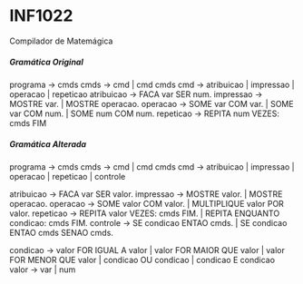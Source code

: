 # INF1022
Compilador de Matemágica

##### Gramática Original

programa    → cmds
cmds        → cmd | cmd cmds
cmd         → atribuicao | impressao | operacao | repeticao
atribuicao  → FACA var SER num.
impressao   → MOSTRE var. | MOSTRE operacao.
operacao    → SOME var COM var. | SOME var COM num. | SOME num COM num.
repeticao   → REPITA num VEZES: cmds FIM

##### Gramática Alterada

programa    → cmds
cmds        → cmd | cmd cmds
cmd         → atribuicao | impressao | operacao | repeticao | controle

atribuicao  → FACA var SER valor.
impressao   → MOSTRE valor. | MOSTRE operacao.
operacao    → SOME valor COM valor. | MULTIPLIQUE valor POR valor.
repeticao   → REPITA valor VEZES: cmds FIM. | REPITA ENQUANTO condicao: cmds FIM.
controle    → SE condicao ENTAO cmds. | SE condicao ENTAO cmds SENAO cmds.

condicao    → valor FOR IGUAL A valor | valor FOR MAIOR QUE valor | valor FOR MENOR QUE valor |
              condicao OU condicao | condicao E condicao
valor       → var | num